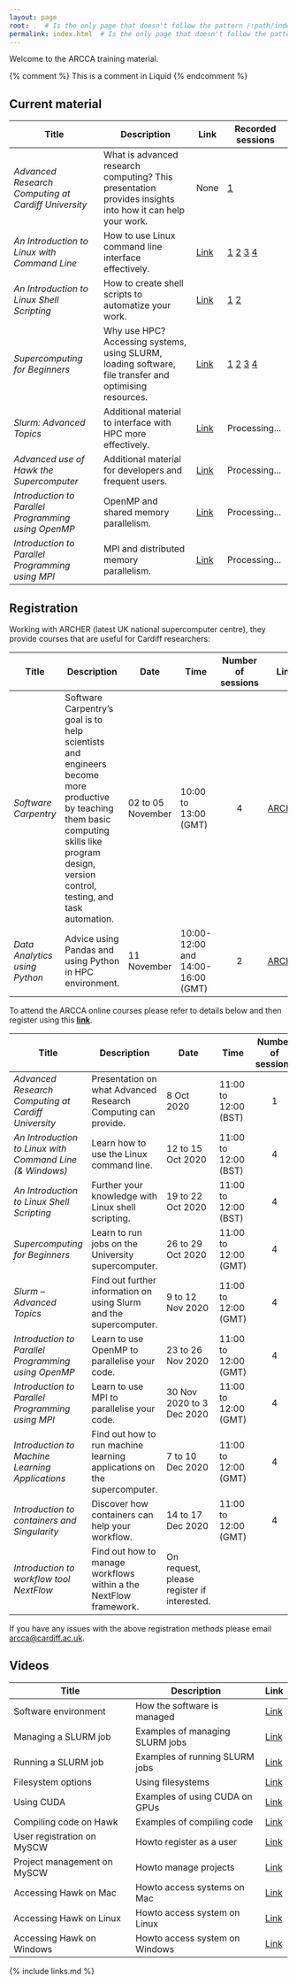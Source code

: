 ```yaml
---
layout: page
root: .  # Is the only page that doesn't follow the pattern /:path/index.html
permalink: index.html  # Is the only page that doesn't follow the pattern /:path/index.html
---
```


Welcome to the ARCCA training material.

<!-- this is an html comment -->

{% comment %} This is a comment in Liquid {% endcomment %}

## Current material

| Title | Description | Link | Recorded sessions |
|-------|-------------|------|-----------|
| *Advanced Research Computing at Cardiff University* | What is advanced research computing?  This presentation provides insights into how it can help your work. | None | [1](https://cardiff.cloud.panopto.eu/Panopto/Pages/Viewer.aspx?id=2bc0c44a-7cce-4e3a-9b3b-ac4e0118b842) |
| *An Introduction to Linux with Command Line* | How to use Linux command line interface effectively. | [Link](An-Introduction-to-Linux-with-Command-Line) | [1](https://cardiff.cloud.panopto.eu/Panopto/Pages/Viewer.aspx?id=dd8e7441-5b08-47f8-9b7c-ac5200f6a338) [2](https://cardiff.cloud.panopto.eu/Panopto/Pages/Viewer.aspx?id=631231fc-6293-49d9-bc65-ac530147a846) [3](https://cardiff.cloud.panopto.eu/Panopto/Pages/Viewer.aspx?id=660ef42c-5025-4a36-a3e7-ac540178b1dd) [4](https://cardiff.cloud.panopto.eu/Panopto/Pages/Viewer.aspx?id=ad39bd33-a756-4d87-a349-ac55015c925e) |
| *An Introduction to Linux Shell Scripting* | How to create shell scripts to automatize your work. | [Link](An-Introduction-to-Linux-Shell-Scripting) | [1](https://cardiff.cloud.panopto.eu/Panopto/Pages/Viewer.aspx?id=642c3ce3-ba6d-4d47-8b0e-ac5b009fb4d8) [2](https://cardiff.cloud.panopto.eu/Panopto/Pages/Viewer.aspx?id=5a2f8f48-6f33-41b2-ab23-ac5b009fb44a) |
| *Supercomputing for Beginners* | Why use HPC? Accessing systems, using SLURM, loading software, file transfer and optimising resources. | [Link](hpc-intro) | [1](https://cardiff.cloud.panopto.eu/Panopto/Pages/Viewer.aspx?id=eb5d36c7-d9c1-434d-91da-ac4c01513755) [2](https://cardiff.cloud.panopto.eu/Panopto/Pages/Viewer.aspx?id=12d78289-ca3a-49d6-af69-ac4c015136db) [3](https://cardiff.cloud.panopto.eu/Panopto/Pages/Viewer.aspx?id=79920a44-2d90-49c1-8995-ac4c0151363c) [4](https://cardiff.cloud.panopto.eu/Panopto/Pages/Viewer.aspx?id=aa2d8177-227f-4195-bd85-ac4c015135bc) |
| *Slurm: Advanced Topics* | Additional material to interface with HPC more effectively. | [Link](slurm_advanced_topics) | Processing... |
| *Advanced use of Hawk the Supercomputer* | Additional material for developers and frequent users. | [Link](hpc-advanced) | Processing... |
| *Introduction to Parallel Programming using OpenMP* | OpenMP and shared memory parallelism. | [Link](Introduction-to-Parallel-Programming-using-OpenMP) | Processing... |
| *Introduction to Parallel Programming using MPI* | MPI and distributed memory parallelism. | [Link](intro-mpi) | Processing... |

## Registration

Working with ARCHER (latest UK national supercomputer centre), they provide courses that are useful for Cardiff researchers:

| Title | Description | Date | Time | Number of sessions | Link |
| ----- | ----------- | ---- | ---- |:------------------:| ---- |
| *Software Carpentry* | Software Carpentry’s goal is to help scientists and engineers become more productive by teaching them basic computing skills like program design, version control, testing, and task automation. | 02 to 05 November | 10:00 to 13:00 (GMT) | 4 | [ARCHER](https://www.archer2.ac.uk/training/courses/201102-software-carpentry/) |
| *Data Analytics using Python* | Advice using Pandas and using Python in HPC environment. | 11 November | 10:00-12:00 and 14:00-16:00 (GMT) | 2 | [ARCHER](https://www.archer2.ac.uk/training/register/?course=python) |

To attend the ARCCA online courses please refer to details below and then register using this [**link**](https://forms.office.com/Pages/ResponsePage.aspx?id=MEu3vWiVVki9vwZ1l3j8vPkaircuf9dEpb9_FS8UkjNURDMwM0hPNEFBSjFLNFZCOFY5UFdEWk9DOS4u).

| Title | Description | Date | Time | Number of sessions | 
|-------|-------------|------|------|:------------------:|
| *Advanced Research Computing at Cardiff University* | Presentation on what Advanced Research Computing can provide. | 8 Oct 2020 | 11:00 to 12:00 (BST) | 1 | 
| *An Introduction to Linux with Command Line (& Windows)* | Learn how to use the Linux command line. | 12 to 15 Oct 2020 | 11:00 to 12:00 (BST) | 4 |
| *An Introduction to Linux Shell Scripting* | Further your knowledge with Linux shell scripting. | 19 to 22 Oct 2020 | 11:00 to 12:00 (BST) | 4 |
| *Supercomputing for Beginners* | Learn to run jobs on the University supercomputer. | 26 to 29 Oct 2020 | 11:00 to 12:00 (GMT) | 4 |
| *Slurm – Advanced Topics* | Find out further information on using Slurm and the supercomputer. | 9 to 12 Nov 2020 | 11:00 to 12:00 (GMT) | 4 |
| *Introduction to Parallel Programming using OpenMP* | Learn to use OpenMP to parallelise your code. | 23 to 26 Nov 2020 | 11:00 to 12:00 (GMT) | 4 |
| *Introduction to Parallel Programming using MPI* | Learn to use MPI to parallelise your code. | 30 Nov 2020 to 3 Dec 2020 | 11:00 to 12:00 (GMT) | 4 |
| *Introduction to Machine Learning Applications* | Find out how to run machine learning applications on the supercomputer. | 7 to 10 Dec 2020 | 11:00 to 12:00 (GMT) | 4 |
| *Introduction to containers and Singularity* | Discover how containers can help your workflow. | 14 to 17 Dec 2020 | 11:00 to 12:00 (GMT) | 4 |
| *Introduction to workflow tool NextFlow* | Find out how to manage workflows within a the NextFlow framework. | On request, please register if interested. | | |

If you have any issues with the above registration methods please email [arcca@cardiff.ac.uk](mailto:arcca@cardiff.ac.uk).

## Videos

| Title | Description | Link |
|-------|-------------|------|
| Software environment | How the software is managed | [Link](https://cardiff.cloud.panopto.eu/Panopto/Pages/Viewer.aspx?id=45101437-7896-4b0e-8b18-aab200de7cf8) |
| Managing a SLURM job | Examples of managing SLURM jobs | [Link](https://cardiff.cloud.panopto.eu/Panopto/Pages/Viewer.aspx?id=d39acfd0-99bb-4106-a92f-aab200de7d70) |
| Running a SLURM job | Examples of running SLURM jobs | [Link](https://cardiff.cloud.panopto.eu/Panopto/Pages/Viewer.aspx?id=b1e4c706-43b2-40f1-ae3d-aab200de7e28) |
| Filesystem options | Using filesystems | [Link](https://cardiff.cloud.panopto.eu/Panopto/Pages/Viewer.aspx?id=296bf28c-fd9e-4d8f-b5a9-aab200de7ea5) |
| Using CUDA | Examples of using CUDA on GPUs | [Link](https://cardiff.cloud.panopto.eu/Panopto/Pages/Viewer.aspx?id=d6df71cd-b71b-4b31-87d5-aab200de7f55) |
| Compiling code on Hawk | Examples of compiling code | [Link](https://cardiff.cloud.panopto.eu/Panopto/Pages/Viewer.aspx?id=449d769c-fc69-49cf-b795-aab200de7fe2) |
| User registration on MySCW | Howto register as a user | [Link](https://cardiff.cloud.panopto.eu/Panopto/Pages/Viewer.aspx?id=88d0d5d5-d80c-4fa4-956a-aab000cd4d28) |
| Project management on MySCW | Howto manage projects | [Link](https://cardiff.cloud.panopto.eu/Panopto/Pages/Viewer.aspx?id=22586477-e445-47c5-89f2-aab000cd4dd4) |
| Accessing Hawk on Mac | Howto access systems on Mac | [Link](https://cardiff.cloud.panopto.eu/Panopto/Pages/Viewer.aspx?id=227bf3fa-9334-4c72-90a0-aab000cd4e8a) |
| Accessing Hawk on Linux | Howto access system on Linux | [Link](https://cardiff.cloud.panopto.eu/Panopto/Pages/Viewer.aspx?id=1c5f795d-684f-4e43-8bd8-aab000cd4f05) |
| Accessing Hawk on Windows | Howto access system on Windows | [Link](https://cardiff.cloud.panopto.eu/Panopto/Pages/Viewer.aspx?id=6f42b278-cc56-404a-bcc4-aab000cd4fb2) |
 

{% include links.md %}
